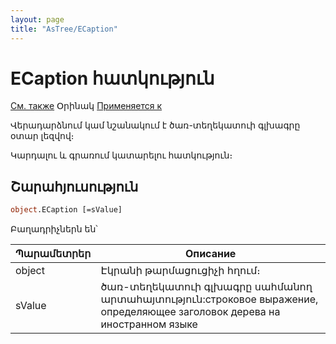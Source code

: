 ```yaml
---
layout: page
title: "AsTree/ECaption"
---
```


 # ECaption հատկություն

[См. также](../Astree.html) Օրինակ [Применяется к](../Astree.html)


Վերադարձնում կամ նշանակում է ծառ-տեղեկատուի գլխագրը օտար լեզվով։

Կարդալու և գրառում կատարելու հատկություն։

## Շարահյուսություն

``` vb
object.ECaption [=sValue]
```

Բաղադրիչներն են՝


| Պարամետրեր | Описание |
|--|--|
| object | Էկրանի թարմացուցիչի հղում։|
| sValue | ծառ-տեղեկատուի գլխագրը սահմանող արտահայտություն:строковое выражение, определяющее заголовок дерева на иностранном языке |

